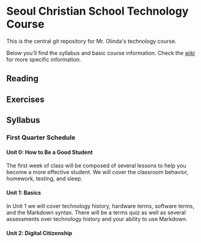 # Seoul Christian School Technology Course

This is the central git repository for Mr. Olinda's technology course.

Below you'll find the syllabus and basic course information. Check the [wiki](https://github.com/seoul-christian-school/technology-course/wiki) for more specific information.

## Reading

## Exercises

## Syllabus

### First Quarter Schedule

#### Unit 0: How to Be a Good Student

The first week of class will be composed of several lessons to help you become a more effective student. We will cover the classroom behavior, homework, testing, and sleep.

#### Unit 1: Basics

In Unit 1 we will cover technology history, hardware terms, software terms, and the Markdown syntax. There will be a terms quiz as well as several assessments over technology history and your ability to use Markdown.

#### Unit 2: Digital Citizenship
